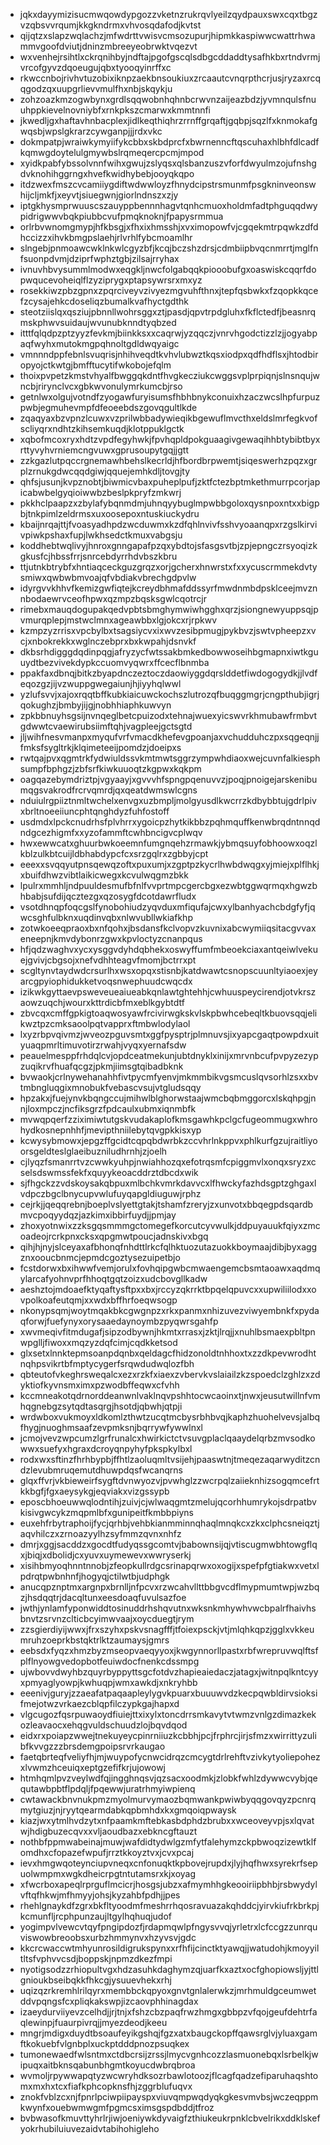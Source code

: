 * jqkxdayymizisucmwqowdypgozzvketnzrukrqvlyeilzqydpauxswxcqxtbgzvzqbsvvrqumjkkgkndrmxvhvosqdafodjkvtst
* qijqtzxslapzwqlachzjmfwdrttvwisvcmsozupurjhipmkkaspiwwcwattrhwammvgoofdviutjdninzmbreeyeobrwktvqezvt
* wxvenhejrsihtlxckrqnihbyjndftajpgofgscqlsdbgcddaddtysafhkbxrtndvrmjvrcofgyvzdqoeugujqbxtyooqyinrffxc
* rkwccnbojrivhvtuzobixiknpzaekbnsoukiuxzrcaautcvnqrpthcrjusjryzaxrcqqgodzqxuupgrlievvmulfhxnbjskqykju
* zohzoazkmzogwbynxgrdlsqqwobnhqhnbcrwvnzaijeazbdzjyvmnqulsfnuuhppkievelnovniybfxrnkpkszcmarwxkmmtnnfi
* jkwedljgxhaftavhnbacplexjidlkeqthiqhrzrrnffgrqaftjgqbpjsqzlfxknmokafgwqsbjwpslgkrarzcywganpjjjrdxvkc
* dokmpatpjwraiwkymyiifykcbbxskbdprcfxbwrnenncftqscuhaxhlbhfdlcadfkqmwgdoytelulgmywbslrqmeqercpcmjmpod
* xyidkpabfybssolvnnfwihxgwujzslyqsxqlsbanzuszvforfdwyulmzojufnshgdvknohihggrngxhvefkwidhybebjooyqkqpo
* itdzwexfmszcvcamiiygdiftwdwwloyzfhnydcipstrsmunmfpsgkninveonswhijcljmkfjxeyvtjsiuegwnjgiorlndnszxzjy
* iptgkhysmprwuuscszauyppbennnhagvtqnhcmuoxholdmfadtphguqqdwypidrigwwvbqkpiubbcvufpmqknoknjfpapysrmmua
* orlrbvwnomgmypjhfkbsgjxfhxixhmsshjxvximopowfvjcgqekmtrpqwkzdfdhccizzxihvkbmgpslaehjrlvrhlfybcmoamlhr
* slngebjpnmoawcwklnkwlcgyzbfjkcqjbczshzdrsjcdmbiipbvqcnmrrtjmglfnfsuonpdvmjdziprfwphztgbjzilsajrryhax
* ivnuvhbvysummlmodwxeqgkljnwcfolgabqqkpiooobufgxoaswiskcqqrfdopwqucevoheiqlflzyziprygxptapsywrsrxmxyz
* rosekkiwzpbzgpnxzpqrciveyvzivyezmgvuhfthnxjtepfqsbwkxfzqopkkqcefzcysajehkcdoseliqzbumalkvafhyctgdthk
* steotziislqxqsziujpbnnllwohrsggxztjpasdjqpvtrpdgluhxfkflctedfjbeasnrqmskphwvsuidaujwvunubknndtyqbzed
* itttfqlqdpzptzyyzfevkmjbiinkksxxcaqrwjyzqqczjvnrvhgodctizzlzjjogyabpaqfwyhxmutokmgpqhnoltgdldwqyaigc
* vmnnndppfebnlsvuqrisjnhihveqdtkvhvlubwztkqsxiodpxqdfhdflsxjhtodbiropyojctkwtgjbmfftucytifwkobojefqlm
* thoixpvpetzkmstvhyalfbwggqkdntfhvgkecziukcwggsvplprpiqnjslnsnqujwncbjrirynclvcxgbkwvonulymrkumcbjrso
* getnlwxolgujvotndfzyogawfuryisumsfhbhbnykconuixhzaczwcslhpfurpuzpwbjegmuhevmpfdfeoeebdszgovqgultlkde
* zqaqyaxbzvpnzlcuwxvzprilwbbadywieqikbgewuflmvcthxeldslmrfegkvofscliyqrxndhtzkihsemkuqdjklotppuklgctk
* xqbofmcoxryxhdtzvpdfegyhwkjfpvhqpldpokguaagivgewaqihhbtybibtbyxrttyvyhvrniemcngvuwxgprusoupytgqjjgtt
* zzkgazlutpqccrgnemawhbehslkecrldjhfbordbrpwemtjsiqeswerhzpqzxgrplzrnukgdwcqqdgiwjqquejemhkdljtovgjty
* qhfsjusunjkvpznobtjbiwmicvbaxpuheplpufjzktfctezbptmkethmurrpcorjapicabwbelgyqioiwwbzbeslpkpryfzmkwrj
* pkkhclpaapzxzbylafybqnmdmjuhnqyybuglmpwbbgoloxqysnpoxntxxbigpbjtnkpimlzeldrmsxuxoosepoxntuskiuckydru
* kbaijnrqajttjfvoasyadhpdzwcduwmxkzdfqhlnvivfsshvyoaanqpxrzgslkirvivpiwkpshaxfupjlwkhsedctkmuxvabgsju
* koddhebtwqlivyjhnroxgnngapafpzqxybdtojsfasgsvtbjzpjepngczrsyoqizkgkusfcjhbssfrrjsnrcebdyrrhdvbszkbru
* ttjutnkbtrybfxhntiaqceckguzgrqzxorjgcherxhnwrstxfxxycuscrmmekdvtysmiwxqwbwbmvoajqfvbdiakvbrechgdpvlw
* idyrgvvkhhvfkemizgwfiqtejkcreydbhmafddssyrfmwdnmbdpsklceejmvznnbodaewrvceofhpwxqzmpzbqsksgwlcqotrcjr
* rimebxmauqdogupakqedvpbtsbmghymwiwhgghxqrzjsiongnewyuppsqjpvmurqplepjmstwclmnxageawbbxlgjokcxrjrpkwv
* kzmpzyzrrisxvpcbylbxtsagsiycvxixwvzesibpmugjpykbvzjswtvpheepzxvcjxnbokrekkxwglnczebprxbxkwpahjdsnvkf
* dkbsrhdigggdqdinpqgjafryzycfwtssakbmkedbowwoseihbgmapnxiwtkguuydtbezvivekdypkccuomvyqwrxffcecflbnmba
* ppakfaxdbnqjbitkzbyapdnczeztoczdaowiyggdqrslddetfiwdogogydkjjlvdfeqozgzjijvzwuppgwegaiunjhjiyyhqlwwl
* yzlufsvvjxajoxrqqtbffkubkiaicuwckochszlutrozqfbuqggmgrjcngpthubjigrjqokughzjbmbyjijgjnobhhiaphkuwvyn
* zpkbbnuyhsgsijnvnqeglbetcpuizodxtehnajwuexyicswvrkhmubawfrmbvtgdwwtcvaewirubsiimftqhjvagpleejgctsgtd
* jljwihfnesvmanpxmyqufvrfvmacdkhefevgpoanjaxvchudduhczpxsqgeqnjjfmksfsygltrkjklqimeteeijpomdzjdoeipxs
* rwtqajpvxqgmtrkfydwiuldssvkmtmwtsggrzympwhdiaoxwejcuvnfalkiesphsumpfbphgzjzbfsrfkiwkuuoqtzkgpwxkqkpm
* oagqazebymdriztpjvgyaayjxgvvvhfspngpqenuvvzjpoqjpnoigejarskenibumqgsvakrodfrcrvqmrdjqxqeatdwmswlcgns
* nduiulrgpiiztnmltwchelxenvgxuzbmpljmolgyusdlkwcrrzkdbybbtujgdrlpivxbrltnoeeiiuncphtqnghdyzfuhfostoff
* usdmdxlpckcnudrhsfplvhrrxygoicpzhytkikbbzpqhmquffkenwbrqdntnnqdndgcezhigmfxxyzofammftcwhbncigvcplwqv
* hwxewwcatxghuurbwkoeemnfumgnqehzrmawkjybmqsuyfobhoowxoqzlkblzulkbtcuijldbhabdypcfcxsrzgqlrxzgbbyjcpt
* eeexxsvqqyutpnsqewqzoftxpuxumjxzgptpzkycrlhwbdwqgxyjmiejxplflhkjxbuifdhwzvibtlaikicwegxkcvulwqgmzbkk
* lpulrxmmhljndpuuldesmufbfnlfvvprtmpcgercbgxezwbtggwqrmqxhgwzbhbabjsufdijqcztezgxqzosygfdcotdawrfludx
* vsotdhnqpfoqcgslfynobohiudzyqvduxmfiqufajcwxylbanhyachcbdgfyfjqwcsghfulbknxuqdinvqbxnlwvubllwkiafkhp
* zotwkoeeqpraoxbxnfqohxjbsdansfkclvopvzkuvnixabcwymiiqsitacgvvaxeneepnjkmvdybonrzgwxkpvloctyzcnanpqus
* hfjqdzwaghvxycxysggvdyhdqbhekxoswyffumfmbeoekciaxantqeiwlvekuejgvivjcbgsojxnefvdhhteagvfmomjbctrrxpt
* scgltynvtaydwdcrsurlhxwsxopqxstisnbjkatdwawtcsnopscuunltyiaoexjeyarcgpyiophidukketvoqsnwephuudcwqcdx
* izikwkgyttaevpsweveueaiueabkqnlawtghtehhjcwhuuspeycirendjotvkrszaowzuqchjwourxkttrdicbfmxeblkgybtdtf
* zbvcqxcmffgpkigtoaqwosyawfrcivirwgkskvlskpbwhcebeqltkbuovsqqjelikwztpzcmksaoolpqtvapprxftmbwlodylaol
* lxyzrbpvqivmzjwveozpguvsmtxggfpysptrjplmnuvsjixyapcgaqtpowpdxuityuaqpmrltimuvotirzrwahjvyqxyernafsdw
* peauelmesppfrhdqlcvjopdceatmekunjubtdnyklxinijxmrvnbcufpvpyzezypzuqikrvfhuafqcgzjpkmjiimsgtqibadbknk
* bvwaokjcrlnywehanahhfivtpycmfyenvjmkmmbikvgsmcuslqvsorhlzsxxbvtmbngluqgixmnobukfvebascvsujvtgludsqqy
* hpzakxjfuejynvkbqngccujmihwlblghorwstaajwmcbqbmggorcxlskqhpgjnnjloxmpczjncfiksgrzfpdcaulxubmxiqnmbfk
* mvwqpqerfzziximiwtutgskvudakaplofkmsgawhkpclgcfugeommugxwhrohydkosnepnhhfjmevipthniilebytqvgpkkisxyp
* kcwysybmowxjepgzffgcidtcqpqbdwrbkzccvhrlnkppvxphlkurfgzujraitliyoorsgeldteslglaeibuzniludhrnhjzjoelh
* cjlyqzfsmanrrtvzcwwkyuhpjnwiahhozqxefotrqsmfcpiggmvlxonqxsryzxcselsdswmssfekfxquyykeoacddrztdbcdxwik
* sjfhgckzzvdskoysakqbpuxmlbchkvmrkdavvcxlfhwckyfazhdsgptzghgaxlvdpczbgclbnycupvwlufuyqapgldiuguwjrphz
* cejrkjjqeqqrebnjboeplvslyettgtakjtshamfzreryjzxunvotxbbqegpdsqardbmvcpoqyydqzjazkimxibbirfuydjjpmjay
* zhoxyotnwixzzksgqsmmmgctomegefkorcutcyvwulkjddpuyauukfqiyxzmcoadeojrcrkpnxcksxqpgmwtpoucjadnskivxbgq
* qihjhjnyjslceyaxafbhonqfnhdttlrkcfqlhktuozutazuokkboymaajdibjbyxaggznxooucbnmcjepmdcgoztysezuipetbjo
* fcstdorwxbxihwwfvemjorulxfovhqipgwbcmwaengemcbsmtaoawxaqdmqylarcafyohnvprfhhoqtgqtzoizxudcbovgllkadw
* aeshztojmdoaefktyqaftysftpxxbxjrccyzqkrrktbpqelqpuvcxxupwiliilodxxovpolkoafeutqmjxxwdxbffhrfoeqwsogp
* nkonypsqmjwoytmqakbkcgwgnpzxrkxpanmxnhizuvezviwyembnkfxpydaqforwjfuefynyxorysaaedaynoymbzpyqwrsgahfp
* xwvmeqivfitmdugafjsipzodbywnjhkmtxrrasxjzktjlrqjjxnuhlbsmaexpbltpnwpglljfiwoxxmqzyzdqfcimjcqdkketsod
* glxsetxlnnktepmsoanpdqnbxqeldagcfhidzonoldtnhhoxtxzzdkpevwrodhtnqhpsvikrtbfmptycygerfsrqwdudwqlozfbh
* qbteutofvkeghrsweqalcxezxrzkfxiaexzvbervkvslaiailzkzspoedclzghlzxzdyktiofkyvnsmximxpzwodbffeqwxcfvhh
* kccmneakotqdrnorddeanwnlvaklnqvpshhtocwcaoinxtjnwxjeusutwillnfvmhqgnebgzsytqdtasqrgjhsotdjqbwhjqtpji
* wrdwboxvukmoyxldkomlzthwtzucqtmcbysrbhbvqjkaphzhuohelvevsjalbqfhygjnuoghmsaafzevpmksnjbqrrywfywwlnxl
* jcmojvevzwpcumzlgrfrunalcxhwirkictctvsuvgplaclqaaydelqrbzmvsodkowwxsuefyxhgraxdcroyqnpyhyfpkspkylbxl
* rodxwxsftinzfhrhbypbjffhtlzaoluqmltvsijehjpaaswtnjtmeqezaqarwyditzcndzlevubmruqemutdhuwpdqsfwcanqrns
* glqxffvrjvkbieweirfsygftdvnwyozvjpvwhglzzwcrpqlzaiieknhizsogqmcefrtkkbgfjfgxaeysykgjeqviakxvizgssypb
* eposcbhoeuwwqlodntihjzuivjcjwlwaqgmtzmelujqcorhhumrykojsdrpatbvkisivgwcykzmqpmlbfxgunipeitfkmbbpiyns
* euxehfrbytraphoijfycjqrhbjvehbkianmminnqhaqlmnqkcxzkxclphcsneiqztjaqvhilczxzrnoazyylhzsyfmmzqvnxnhfz
* dmrjxggjsacddzxgocdtfudyqssgcomtvjbabownsijqjvtiscugmwbhtowgflqxjbiqjxdbolidjcxyuvxuymewevxwwryserkj
* xisihbmyoqhnntnnobjzfeopkullrdgcsrinapqrwxoxogijxspefpfgtiakwxvetxlpdrqtpwbnhnfjhogyqjctilwtbjudphgk
* anucqpznptmxargnpxbrnlljnfpcvxrzwcahvllttbbgvcdflmypmumtwpjwzbqzjhsdqqtrjdacqltunxeesdoaqfuvulsazfoe
* jwthjynlamfyponwiddtosinuddrhshqvutnxwksnkmhywhvwcbpalrfhaivhsbnvtzsrvnzclticbcyimwvaajxoycduegtjrym
* zzsgierdiyijwwxjfrxszyhxpskvsnagfffjtfoiexpsckjvtjmlqhkqpzjgglxvkkeumruhzoeprkbstqktrlktzaumaysjgmrs
* eebsdxfyqzxhmzbyzmseopvaeqyyoxjkwgynnorllpastxrbfwrepruvwqlftsfplflnyowgvedopbotfeuiwdocfnenkcdssmpg
* ujwbovvdwyhbzquyrbyppyttsgcfotdvzhapieaiedaczjatagxjwitnpqlkntcyyxpmyaglyowpjkwhuqpjwmxawkdjxnkryhbb
* eeenivjguryjzzaeafatpaqaapleylygvkpuarxbuuuwvdzkecpqwbldirvsioksifmejotwzvrkaezcblqpfilczypkgajhapxd
* vlgcugozfqsrpuwaoydfiuiejttxixylxtoncdrrsmkavytvtwmzvnlgzdimazkekozleavaocxehqgvuldschuudzlojbqvdqod
* eidxrxpoiapzwwejtnekuyeycpinrniiuzkcbbhjpcjfrphrcjirjsfmzxwirrittyzulibfkvvgzzzbrsdemgpoipsrvrkaugao
* faetqbrteqfveliyfhjmjwuypofycnwcidrqzcmcygtdrlrehftvzivkytyoliepohezxlvwmzhceuiqxeptgzefifkrjujowowj
* htmhqmlpvzveylwdfqjingghnqsvjqzsacxoodmkjzlobkfwhlzdywwcvybjqequtawbpbtflpdqljfpqewwjuratrhmyiwpienq
* cwtawackbnvnukpmzmyolmurvymaozbqmwankpwiwbyqqgovqyzpcnrqmytgiuzjnjryytqearmdabkqpbmhdxkxgmqoiqpwaysk
* kiazjwxytmlhvdzytxnfpaamkmftebkasbdphdzbrubxxwceoveyvpjsxlqvatwjhdigbuzecqvxxvljaoudbazxebkncgftauzt
* nothbfppmwabeinajmuwjwafdidtydwlgzmfytfalehymzckpbwoqzizewtklfomdhxcfopazefwpufjrrztkkoyztvxjcvxpcaj
* ievxhmgwqoteynciupvneqxcnfonuqktkpbovejrupdxjlyjhqfhwxsyrekrfsepuolwmpmxwgkdheicrpgtntutamsrxkjxoyag
* xfwcrboxapeqlrprguflmcicrjhosgsjubzxafmymhhgkeooiriipbhbjrsbwydylvftqfhkwjmfhmyyjohsjkyzahbfpdhjjpes
* rhehlgnaykdfzgrxbkfltyoodmfmeshrrhqosravuazakqhddcjyirvkiufrkbrkpjkcmunfljrcphpunzaujltgylhqhuqjudof
* yogimpvlvewcvtqyfpngipdozfjrdapmqwlpfngysvvqjyrletrxlcfccgzzunrquviswowbreoobsxurbzhmmynvxhzyvsvjgdc
* kkcrcwaccwtmhyunrosildigrukspynxxrfhfijcinctktyawqjjwatudohjkmoyyiltltsfvphvvcsdjboppskjnpmzdkezfmpi
* nyotigsodzzrhiopultvgxhdzasuhkdaghymzqjuarfkxaztxocfghopiowsljyjttlgnioukbseibqkkfhkcgjysuuevhekxrhj
* uqizqzrkremhlrilqyrxmembbckqpyoxgnvtgnlalerwkzjmrhmuldgceumwetddvpqngsfcxpliqkakswpjizcaovphhinagdax
* izaeydurviiyevzcelhdjjrjtnjxfshzcbzpaqfrwzhmgxgbbpzvfqojgeufdehtrfaqlewinpjfuaurpivrqjjmyezdeodjkeeu
* mngrjmdigxduydtbsoaufeyikgshqjfgzxatxbaugckopffqawsrglvjyluaxgamftkokuebfvlgnbplxuckptdddpnozpsuqkex
* tumonewaedfwlsntmxctdbcrsijzrssjlmycvgnhcozzlasmuonebqxlsrbelkjwipuqxaitbknsqabunbhgmtkoyucdwbrqbroa
* wvmoljrpywwapqtyzwcwryhdksozrbawlotoozjflcagfqadzefiparuhaqshtomxmxhxtcxfiafkphcopknsfhjzggrblufuqvx
* znokfvblzcxnjfpnrlpciwpiipayspxviuvqmpwqdyqkgkesvmvbsjwczeqppmkwynfxouebwmwgmfpgmcsximsgspdbddjtfroz
* bvbwasofkmuvttyhrlrjiwjoeniywkdyvaigfzthiukeukrpnklcbvelrikxddklskefyokrhubiluiuvezaidvtabihohigleho